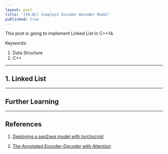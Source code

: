 ```yaml
---
layout: post
title: '[TH:DL] Simplest Encoder Decoder Model'
published: true
---
```


This post is going to implement Linked List in C++14.


Keywords:

1. Data Structure
2. C++


<!--more-->

---

## 1. Linked List



---


## Further Learning

---

## References

1. [Deploying a seq2seq model with torchscript](https://pytorch.org/tutorials/beginner/deploy_seq2seq_hybrid_frontend_tutorial.html)

2. [The Annotated Encoder-Decoder with Attention](https://bastings.github.io/annotated_encoder_decoder/)
